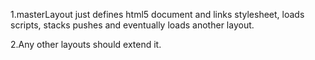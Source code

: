 1.masterLayout just defines html5 document and links stylesheet, loads scripts, stacks pushes and eventually loads another layout.

2.Any other layouts should extend it.
